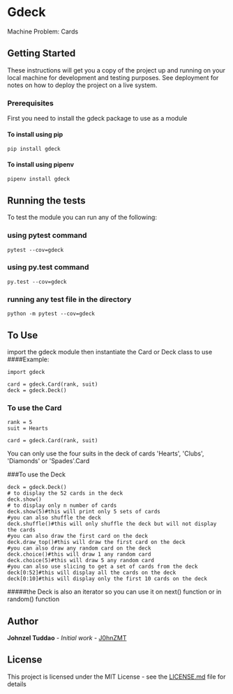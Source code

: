 # Gdeck
Machine Problem: Cards

## Getting Started

These instructions will get you a copy of the project up and running on your local machine for development and testing purposes.
See deployment for notes on how to deploy the project on a live system.

### Prerequisites

First you need to install the gdeck package to use as a module

#### To install using pip

```
pip install gdeck
```
#### To install using pipenv

```
pipenv install gdeck
```

## Running the tests

To test the module you can run any of the following:

### using pytest command

```
pytest --cov=gdeck

```
### using py.test command

```
py.test --cov=gdeck

```
### running any test file in the directory

```
python -m pytest --cov=gdeck

```

## To Use

import the gdeck module then instantiate the Card or Deck class to use
####Example:
```
import gdeck

card = gdeck.Card(rank, suit)
deck = gdeck.Deck()

```

### To use the Card
 ```
rank = 5
suit = Hearts

card = gdeck.Card(rank, suit)

```
You can only use the four suits in the deck of cards 'Hearts', 'Clubs', 'Diamonds' or 'Spades'.Card

###To use the Deck
 ```
deck = gdeck.Deck()
# to display the 52 cards in the deck
deck.show()
# to display only n number of cards
deck.show(5)#this will print only 5 sets of cards
#you can also shuffle the deck
deck.shuffle()#this will only shuffle the deck but will not display the cards
#you can also draw the first card on the deck
deck.draw_top()#this will draw the first card on the deck
#you can also draw any random card on the deck
deck.choice()#this will draw 1 any random card
deck.choice(5)#this will draw 5 any random card
#you can also use slicing to get a set of cards from the deck
deck[0:52]#this will display all the cards on the deck
deck[0:10]#this will display only the first 10 cards on the deck
```
#####the Deck is also an iterator so you can use it on next() function or in random() function

## Author
**Johnzel Tuddao** - *Initial work* - [J0hnZMT](https://github.com/J0hnZMT)

## License
This project is licensed under the MIT License - see the [LICENSE.md](LICENSE.md) file for details

